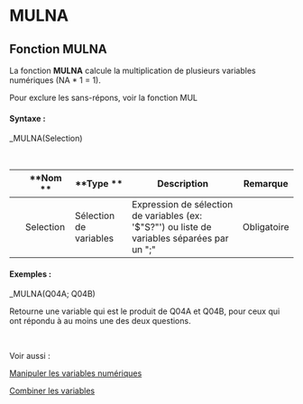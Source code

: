 # MULNA

## Fonction MULNA

La fonction **MULNA** calcule la multiplication de plusieurs variables numériques (NA \* 1 = 1).

Pour exclure les sans-répons, voir la fonction MUL

#### Syntaxe :&nbsp;

\_MULNA(Selection)

&nbsp;

| &nbsp; | **Nom ** | **Type ** | **Description** | **Remarque** |
| --- | --- | --- | --- | --- |
| &nbsp; | Selection | Sélection de variables | Expression de sélection de variables (ex: '$"S?"') ou liste de variables séparées par un ";" | Obligatoire |


#### Exemples :

\_MULNA(Q04A; Q04B)

Retourne une variable qui est le produit de Q04A et Q04B, pour ceux qui ont répondu à au moins une des deux questions.

&nbsp;

Voir aussi :&nbsp;

[Manipuler les variables numériques](<Manipulerlesvariablesnumeriques1.md>)

[Combiner les variables](<Combinerlesvariables1.md>)

